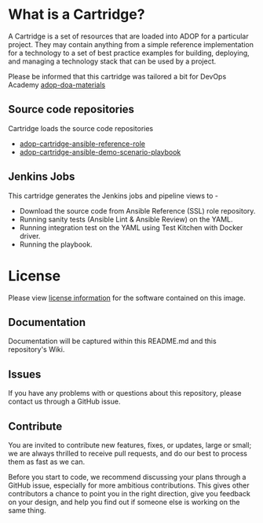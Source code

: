 # What is a Cartridge?

A Cartridge is a set of resources that are loaded into ADOP for a particular project. They may contain anything from a simple reference implementation for a technology to a set of best practice examples for building, deploying, and managing a technology stack that can be used by a project.

Please be informed that this cartridge was tailored a bit for DevOps Academy  [adop-doa-materials](https://github.com/Accenture/adop-doa-materials.git)

## Source code repositories

Cartridge loads the source code repositories

* [adop-cartridge-ansible-reference-role](https://github.com/Accenture/adop-cartridge-ansible-reference-role.git)
* [adop-cartridge-ansible-demo-scenario-playbook](https://github.com/Accenture/adop-cartridge-ansible-demo-scenario-playbook.git)

## Jenkins Jobs

This cartridge generates the Jenkins jobs and pipeline views to -

* Download the source code from Ansible Reference (SSL) role repository.
* Running sanity tests (Ansible Lint & Ansible Review) on the YAML.
* Running integration test on the YAML using Test Kitchen with Docker driver.
* Running the playbook.

# License
Please view [license information](LICENSE.md) for the software contained on this image.

## Documentation
Documentation will be captured within this README.md and this repository's Wiki.

## Issues
If you have any problems with or questions about this repository, please contact us through a GitHub issue.

## Contribute
You are invited to contribute new features, fixes, or updates, large or small; we are always thrilled to receive pull requests, and do our best to process them as fast as we can.

Before you start to code, we recommend discussing your plans through a GitHub issue, especially for more ambitious contributions. This gives other contributors a chance to point you in the right direction, give you feedback on your design, and help you find out if someone else is working on the same thing.
